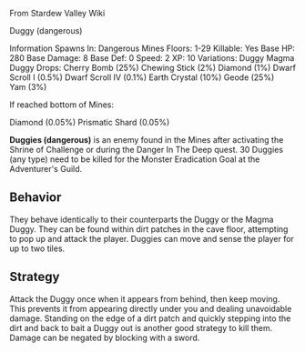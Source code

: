 From Stardew Valley Wiki

Duggy (dangerous)

Information Spawns In: Dangerous Mines Floors: 1-29 Killable: Yes Base HP: 280 Base Damage: 8 Base Def: 0 Speed: 2 XP: 10 Variations: Duggy Magma Duggy Drops: Cherry Bomb (25%) Chewing Stick (2%) Diamond (1%) Dwarf Scroll I (0.5%) Dwarf Scroll IV (0.1%) Earth Crystal (10%) Geode (25%) Yam (3%)

If reached bottom of Mines:

Diamond (0.05%) Prismatic Shard (0.05%)

**Duggies (dangerous)** is an enemy found in the Mines after activating the Shrine of Challenge or during the Danger In The Deep quest. 30 Duggies (any type) need to be killed for the Monster Eradication Goal at the Adventurer's Guild.

## Behavior

They behave identically to their counterparts the Duggy or the Magma Duggy. They can be found within dirt patches in the cave floor, attempting to pop up and attack the player. Duggies can move and sense the player for up to two tiles.

## Strategy

Attack the Duggy once when it appears from behind, then keep moving. This prevents it from appearing directly under you and dealing unavoidable damage. Standing on the edge of a dirt patch and quickly stepping into the dirt and back to bait a Duggy out is another good strategy to kill them. Damage can be negated by blocking with a sword.